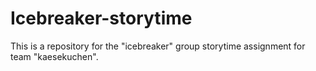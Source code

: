 # Icebreaker-storytime
This is a repository for the "icebreaker" group storytime assignment for team "kaesekuchen".
